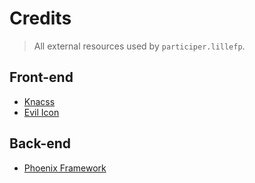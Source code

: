 # Credits 

> All external resources used by `participer.lillefp`.

## Front-end

-  [Knacss](https://knacss.com/)
-  [Evil Icon](http://evil-icons.io/)

## Back-end

-  [Phoenix Framework](http://phoenixframework.org/)
